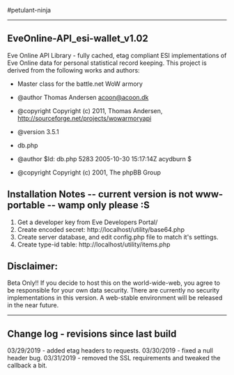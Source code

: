 #petulant-ninja

-----------------------------
EveOnline-API_esi-wallet_v1.02
-----------------------------

Eve Online API Library - fully cached, etag compliant ESI implementations of Eve Online
data for personal statistical record keeping. This project is derived from the following
works and authors:

* Master class for the battle.net WoW armory
* @author Thomas Andersen <acoon@acoon.dk>
* @copyright Copyright (c) 2011, Thomas Andersen, http://sourceforge.net/projects/wowarmoryapi
* @version 3.5.1

* db.php
* @author $Id: db.php 5283 2005-10-30 15:17:14Z acydburn $
* @copyright Copyright (c) 2001, The phpBB Group


Installation Notes -- current version is not www-portable -- wamp only please :S
-----------------------------------------------------------------------------------
1. Get a developer key from Eve Developers Portal/
2. Create encoded secret:  http://localhost/utility/base64.php
3. Create server database, and edit config.php file to match it's settings.
4. Create type-id table: http://localhost/utility/items.php


Disclaimer:
------------------------------------------------------------------------------------
Beta Only!!  If you decide to host this on the world-wide-web, you agree to be responsible
for your own data security.  There are currently no security implementations in this version.
A web-stable environment will be released in the near future.


------------------------------------------
Change log - revisions since last build
------------------------------------------
03/29/2019 - added etag headers to requests.
03/30/2019 - fixed a null header bug.
03/31/2019 - removed the SSL requirements and tweaked the callback a bit.
